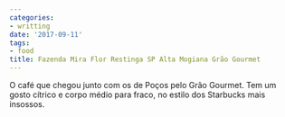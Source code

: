 ```yaml
---
categories:
- writting
date: '2017-09-11'
tags:
- food
title: Fazenda Mira Flor Restinga SP Alta Mogiana Grão Gourmet
---
```


O café que chegou junto com os de Poços pelo Grão Gourmet. Tem um gosto cítrico e corpo médio para fraco, no estilo dos Starbucks mais insossos.